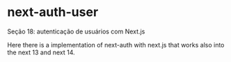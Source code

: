 # next-auth-user
Seção 18: autenticação de usuários com Next.js

Here there is a implementation of next-auth with next.js that works also into the next 13 and next 14.
